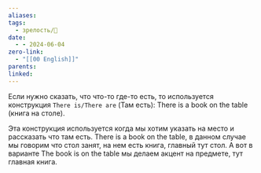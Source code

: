 ```yaml
---
aliases: 
tags:
  - зрелость/🌱
date:
  - - 2024-06-04
zero-link:
  - "[[00 English]]"
parents: 
linked:
---
```

Если нужно сказать, что что-то где-то есть, то используется конструкция `There is/There are` (Там есть): There is a book on the table (книга на столе).

Эта конструкция используется когда мы хотим указать на место и рассказать что там есть. There is a book on the table, в данном случае мы говорим что стол занят, на нем есть книга, главный тут стол. А вот в варианте The book is on the table мы делаем акцент на предмете, тут главная книга.